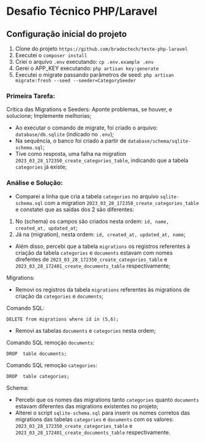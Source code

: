 
# Desafio Técnico PHP/Laravel

## Configuração inicial do projeto

1. Clone do projeto `https://github.com/bradoctech/teste-php-laravel`
1. Executei o `composer install`
1. Criei o arquivo `.env` executando: `cp .env.example .env`
1. Gerei o APP_KEY executando:  `php artisan key:generate`
1. Executei o migrate passando parâmetros de seed: `php artisan migrate:fresh --seed --seeder=CategorySeeder`

### Primeira Tarefa:

Crítica das Migrations e Seeders: Aponte problemas, se houver, e solucione; Implemente melhorias;

- Ao executar o comando de migrate, foi criado o arquivo:  `database/db.sqlite` (indicado no `.env`);
- Na sequência, o banco foi criado a partir de `database/schema/sqlite-schema.sql`;
- Tive como resposta, uma falha na migration `2023_03_28_172350_create_categories_table`, indicando que a tabela `categories` já existe;

### Análise e Solução:

- Comparei a linha que cria a tabela `categories` no arquivo `sqlite-schema.sql` com a migration `2023_03_28_172350_create_categories_table` e constatei que as saídas dos 2 são diferentes:
1. No (schema) os campos são criados nesta ordem: `id, name, created_at, updated_at`;
1. Já na (migration), nesta ordem: `id, created_at, updated_at, name`;
- Além disso, percebi que a tabela `migrations` os registros referentes à criação da tabela `categories` e `documents` estavam com nomes direfentes de `2023_03_28_172350_create_categories_table` e `2023_03_28_172401_create_documents_table` respectivamente;

Migrations:

- Removi os registros da tabela `migrations` referentes às migrations de criação da `categories` e `documents`;

Comando SQL: 

```DELETE from migrations where id in (5,6);```

- Removi as tabelas `documents` e `categories` nesta ordem;

Comando SQL remoção `documents`:

```DROP  table documents;```

Comando SQL remoção `categories`: 

```DROP  table categories;```


Schema:

- Percebi que os nomes das migrations tanto `categories` quanto `documents` estavam diferentes das migrations existentes no projeto;
- Alterei o script `sqlite-schema.sql` para inserir os nomes corretos das migrations das tabelas `categories` e `documents` com os valores: `2023_03_28_172350_create_categories_table` e `2023_03_28_172401_create_documents_table` respectivamente.
